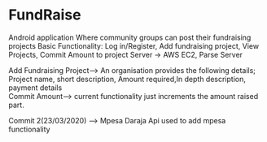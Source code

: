 # FundRaise
Android application Where community groups can post their fundraising projects
Basic Functionality: Log in/Register, Add fundraising project, View Projects, Commit Amount to project
Server -> AWS EC2, Parse Server

Add Fundraising Project--> An organisation provides the following details; Project name, short description,
                            Amount required,In depth description, payment details                                                                                                                             
Commit Amount--> current functionality just increments the amount raised part. 


Commit 2(23/03/2020) --> Mpesa Daraja Api used to add mpesa functionality
